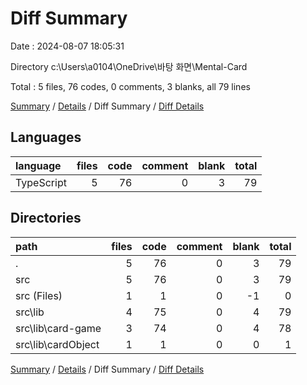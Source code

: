 # Diff Summary

Date : 2024-08-07 18:05:31

Directory c:\\Users\\a0104\\OneDrive\\바탕 화면\\Mental-Card

Total : 5 files,  76 codes, 0 comments, 3 blanks, all 79 lines

[Summary](results.md) / [Details](details.md) / Diff Summary / [Diff Details](diff-details.md)

## Languages
| language | files | code | comment | blank | total |
| :--- | ---: | ---: | ---: | ---: | ---: |
| TypeScript | 5 | 76 | 0 | 3 | 79 |

## Directories
| path | files | code | comment | blank | total |
| :--- | ---: | ---: | ---: | ---: | ---: |
| . | 5 | 76 | 0 | 3 | 79 |
| src | 5 | 76 | 0 | 3 | 79 |
| src (Files) | 1 | 1 | 0 | -1 | 0 |
| src\\lib | 4 | 75 | 0 | 4 | 79 |
| src\\lib\\card-game | 3 | 74 | 0 | 4 | 78 |
| src\\lib\\cardObject | 1 | 1 | 0 | 0 | 1 |

[Summary](results.md) / [Details](details.md) / Diff Summary / [Diff Details](diff-details.md)